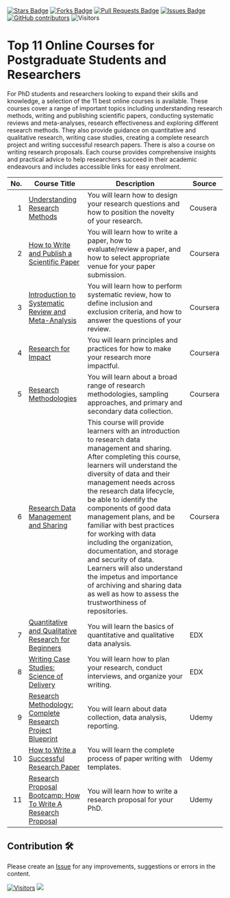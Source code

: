 <a href="https://github.com/drshahizan/research-design/stargazers"><img src="https://img.shields.io/github/stars/drshahizan/research-design" alt="Stars Badge"/></a>
<a href="https://github.com/drshahizan/research-design/network/members"><img src="https://img.shields.io/github/forks/drshahizan/research-design" alt="Forks Badge"/></a>
<a href="https://github.com/drshahizan/research-design/pulls"><img src="https://img.shields.io/github/issues-pr/drshahizan/research-design" alt="Pull Requests Badge"/></a>
<a href="https://github.com/drshahizan/research-design"><img src="https://img.shields.io/github/issues/drshahizan/research-design" alt="Issues Badge"/></a>
<a href="https://github.com/drshahizan/research-design/graphs/contributors"><img alt="GitHub contributors" src="https://img.shields.io/github/contributors/drshahizan/research-design?color=2b9348"></a>
![Visitors](https://api.visitorbadge.io/api/visitors?path=https%3A%2F%2Fgithub.com%2Fdrshahizan%2MCSD1043&labelColor=%23d9e3f0&countColor=%23697689&style=flat)

# Top 11 Online Courses for Postgraduate Students and Researchers

For PhD students and researchers looking to expand their skills and knowledge, a selection of the 11 best online courses is available. These courses cover a range of important topics including understanding research methods, writing and publishing scientific papers, conducting systematic reviews and meta-analyses, research effectiveness and exploring different research methods. They also provide guidance on quantitative and qualitative research, writing case studies, creating a complete research project and writing successful research papers. There is also a course on writing research proposals. Each course provides comprehensive insights and practical advice to help researchers succeed in their academic endeavours and includes accessible links for easy enrolment.

| No. | Course Title                                                               | Description | Source                                 |
|-----:|--------------------------------------------------------------------------|---------------------------------------------------------------------------------------------------------------------------------------------------|--------------------------------------|
| 1   | [Understanding Research Methods](https://www.coursera.org/learn/research-methods)| You will learn how to design your research questions and how to position the novelty of your research.                                              | Cousera   |
| 2   | [How to Write and Publish a Scientific Paper](https://www.coursera.org/learn/how-to-write-a-scientific-paper)                              | You will learn how to write a paper, how to evaluate/review a paper, and how to select appropriate venue for your paper submission.                  | Coursera |
| 3   | [Introduction to Systematic Review and Meta-Analysis](https://www.coursera.org/learn/systematic-review) | You will learn how to perform systematic review, how to define inclusion and exclusion criteria, and how to answer the questions of your review. | Coursera   |
| 4   | [Research for Impact](https://www.coursera.org/learn/research-for-impact) | You will learn principles and practices for how to make your research more impactful. | Coursera|
| 5   | [Research Methodologies](https://www.coursera.org/learn/research-methodologies) | You will learn about a broad range of research methodologies, sampling approaches, and primary and secondary data collection.                       | Coursera |
| 6   | [Research Data Management and Sharing](https://www.coursera.org/learn/data-management) | This course will provide learners with an introduction to research data management and sharing. After completing this course, learners will understand the diversity of data and their management needs across the research data lifecycle, be able to identify the components of good data management plans, and be familiar with best practices for working with data including the organization, documentation, and storage and security of data. Learners will also understand the impetus and importance of archiving and sharing data as well as how to assess the trustworthiness of repositories.| Coursera |
| 7   | [Quantitative and Qualitative Research for Beginners](https://www.edx.org/learn/research/the-national-university-of-singapore-quantitative-and-qualitative-research-for-beginners) | You will learn the basics of quantitative and qualitative data analysis. | EDX|
| 8   | [Writing Case Studies: Science of Delivery](https://www.edx.org/learn/writing/princeton-university-writing-case-studies-science-of-delivery) | You will learn how to plan your research, conduct interviews, and organize your writing.| EDX   |
| 9   | [Research Methodology: Complete Research Project Blueprint](https://www.udemy.com/course/research-methodology-complete-research-project-blueprint/) | You will learn about data collection, data analysis, reporting. | Udemy    |
| 10   | [How to Write a Successful Research Paper](https://www.udemy.com/course/how-to-write-a-successful-research-paper-academic-writing/) | You will learn the complete process of paper writing with templates.| Udemy |
| 11  | [Research Proposal Bootcamp: How To Write A Research Proposal](https://www.udemy.com/course/research-proposal/) | You will learn how to write a research proposal for your PhD. | Udemy|

## Contribution 🛠️
Please create an [Issue](https://github.com/drshahizan/research-design/issues) for any improvements, suggestions or errors in the content.



[![Visitors](https://api.visitorbadge.io/api/visitors?path=https%3A%2F%2Fgithub.com%2Fdrshahizan&labelColor=%23697689&countColor=%23555555&style=plastic)](https://visitorbadge.io/status?path=https%3A%2F%2Fgithub.com%2Fdrshahizan)
![](https://hit.yhype.me/github/profile?user_id=81284918)

